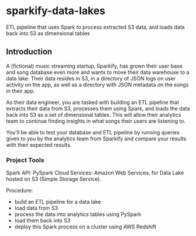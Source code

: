 # sparkify-data-lakes
ETL pipeline that uses Spark to process extracted S3 data, and loads data back into S3 as dimensional tables

## Introduction
A (fictional) music streaming startup, Sparkify, has grown their user base and song database even more 
and wants to move their data warehouse to a data lake. Their data resides in S3, in a directory of JSON logs on user activity on the app, as well as a directory with JSON metadata on the songs in their app.

As their data engineer, you are tasked with building an ETL pipeline that extracts their data from S3, processes them using Spark, and loads the data back into S3 as a set of dimensional tables. This will allow their analytics team to continue finding insights in what songs their users are listening to.

You'll be able to test your database and ETL pipeline by running queries given to you by the analytics team from Sparkify and compare your results with their expected results.

### Project Tools
Spark API: PySpark 
Cloud Services: Amazon Web Services, for Data Lake hosted on S3 (Simple Storage Service).

Procedure:
* build an ETL pipeline for a data lake 
* load data from S3
* process the data into analytics tables using PySpark
* load them back into S3
* deploy this Spark process on a cluster using AWS Redshift
